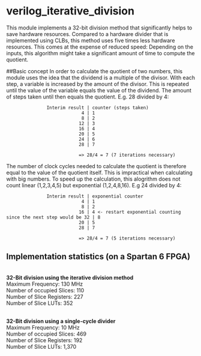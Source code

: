 # verilog_iterative_division
This module implements a 32-bit division method that significantly helps to save hardware resources. Compared to a hardware divider that is implemented using CLBs, this method uses five times less hardware resources. This comes at the expense of reduced speed: Depending on the inputs, this algorithm might take a significant amount of time to compute the quotient.

##Basic concept
In order to calculate the quotient of two numbers, this module uses the idea that the dividend is a multiple of the divisor. 
With each step, a variable is increased by the amount of the divisor. This is repeated until the value of the variable equals the value of the dividend.
                The amount of steps taken until then equals the quotient.
                   E.g. 28 divided by 4:
                   
                   Interim result | counter (steps taken)
                                4 | 1
                                8 | 2
                               12 | 3
                               16 | 4    
                               20 | 5
                               24 | 6
                               28 | 7

                               => 28/4 = 7 (7 iterations necessary)
                
The number of clock cycles needed to calculate the quotient is therefore equal to the value of the quotient itself.
This is impractical when calculating with big numbers.
To speed up the calculation, this alogrithm does not count linear (1,2,3,4,5) but exponential (1,2,4,8,16).
E.g 24 divided by 4:
                   
                   Interim result | exponential counter
                                4 | 1  
                                8 | 2  
                               16 | 4 <- restart exponential counting since the next step would be 32 | 8 
                               20 | 5  
                               28 | 7
                               
                               => 28/4 = 7 (5 iterations necessary)
                               

## Implementation statistics (on a Spartan 6 FPGA)
<br><b>32-Bit division using the iterative division method</b>
<br>Maximum Frequency:                         130 MHz
<br>Number of occupied Slices:                 110
<br>Number of Slice Registers:                 227
<br>Number of Slice LUTs:                      352

<br><b>32-Bit division using a single-cycle divider</b>
<br>Maximum Frequency:                         10 MHz
<br>Number of occupied Slices:                 469
<br>Number of Slice Registers:                 192
<br>Number of Slice LUTs:                      1,370
